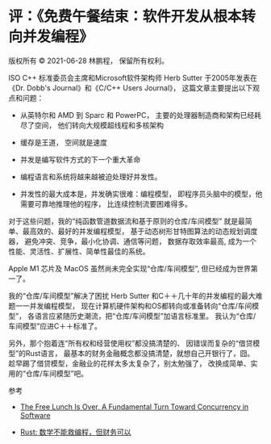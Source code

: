 # 评：《免费午餐结束：软件开发从根本转向并发编程》

版权所有 © 2021-06-28 林鹏程， 保留所有权利。

ISO C++ 标准委员会主席和Microsoft软件架构师 Herb Sutter
于2005年发表在《Dr. Dobb's Journal》和《C/C++ Users Journal》，
这篇文章主要提出以下观点和问题：

- 从英特尔和 AMD 到 Sparc 和 PowerPC，
  主要的处理器制造商和架构已经耗尽了空间，
  他们转向大规模超线程和多核架构
  
- 缓存是王道， 空间就是速度 
 
- 并发是编写软件方式的下一个重大革命

- 编程语言和系统将越来越被迫处理好并发性。

- 并发性的最大成本是，并发确实很难：编程模型，
  即程序员头脑中的模型，他需要可靠地推理他的程序，
  比连续控制流要困难得多。
  
对于这些问题，我的“纯函数管道数据流和基于原则的仓库/车间模型”
就是最简单、最高效的、最好的并发编程模型，
基于动态树形甘特图算法的动态规划调度器，
避免冲突、竞争，最小化协调、通信等问题，
数据存取效率最高,
成为一个性能、灵活性、扩展性、简单性最佳的系统。

Apple M1 芯片及 MacOS 虽然尚未完全实现“仓库/车间模型”,
但已经成为世界第一了。

我的“仓库/车间模型”解决了困扰 Herb Sutter
和C＋＋几十年的并发编程的最大难题一一并发编程模型，
现在计算机硬件架构和OS都转向或准备转向“仓库/车间模型”，
各语言应紧随历史潮流，把“仓库/车间模型”加语言标准里。
我认为“仓库/车间模型”应进C＋＋标准了。

另外，那个抱着连“所有权和经营使用权”都没搞清楚的、
因错误而复杂的“借贷模型”的Rust语言，
最基本的财务金融概念都没搞清楚，就想自己开银行了，囧。
趁早踢了借贷模型，金融业的花样太多太复杂了，别太勉强了，
改换成简单、实用的“仓库/车间模型”吧。

参考

- [The Free Lunch Is Over, A Fundamental Turn Toward Concurrency in Software](http://www.gotw.ca/publications/concurrency-ddj.htm)

- [Rust: 数学不能救编程，但财务可以](./rust.md)
